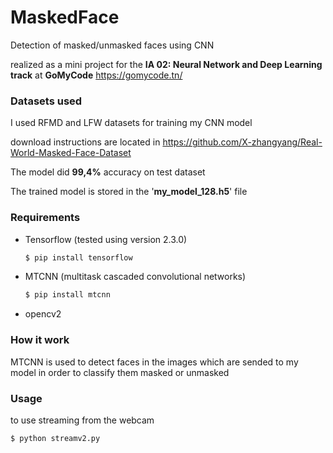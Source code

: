 # MaskedFace

Detection of masked/unmasked faces using CNN

realized as a mini project for the  **IA 02: Neural Network and Deep Learning  track** at **GoMyCode** https://gomycode.tn/



### Datasets used

I used RFMD and LFW datasets for training my CNN model

download instructions are located in https://github.com/X-zhangyang/Real-World-Masked-Face-Dataset

 

The model did **99,4%** accuracy on test dataset 

The trained model is stored in the '**my_model_128.h5**' file 

### Requirements

- Tensorflow (tested using version 2.3.0)

  ```bash
  $ pip install tensorflow
  ```

- MTCNN (multitask cascaded convolutional networks)

  ```bash
  $ pip install mtcnn
  ```

- opencv2

### How it work

MTCNN is used to detect faces in the images which are sended to my model in order to classify them masked or unmasked



### Usage

to use streaming from the webcam

```bash
$ python streamv2.py
```

